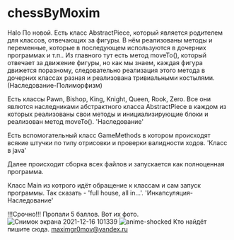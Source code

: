 # chessByMoxim
Halo
По новой.
Есть класс AbstractPiece, который является родителем для классов, отвечающих за фигуры. В нём реализованы методы и переменные, которые в последующем используются в дочерних программах и т.п.. Из главного тут есть метод moveTo(), который отвечает за движение фигуры, но как мы знаем, каждая фигура движется поразному, следовательно реализация этого метода в дочерних классах разная и реализована тривиальными костылями.(Наследование-Полиморфизм)

Есть классы Pawn, Bishop, King, Knight, Queen, Rook, Zero. Все они явлются наследниками абстрактного класса AbstractPiece в каждом из которых реализованы свои методы и инициализирующие блоки и реализован метод moveTo(). 'Наследование'

Есть вспомогательный класс GameMethods в котором происходят всякие штучки по типу отрисовки и проверки валидности ходов. 'Класс в java'

Далее происходит сборка всех файлов и запускается как полноценная программа.

Класс Main из котрого идёт обращение к классам и сам запуск программы. Так сказать - 'full house, all in...'. 'Инкапсуляция-Наследование'

  !!!Срочно!!!
Пропали 5 баллов.
  Вот их фото.
 ![Снимок экрана 2021-12-16 101339](https://user-images.githubusercontent.com/74818336/146324992-d6490fe9-466e-46b2-92c4-9cc14cabba26.png)
![anime-shocked](https://user-images.githubusercontent.com/74818336/146324649-f644b480-ecf5-4cd2-afca-8bc48e247216.gif)
 Кто найдёт пишите сюда.
 maximgr0mov@yandex.ru
